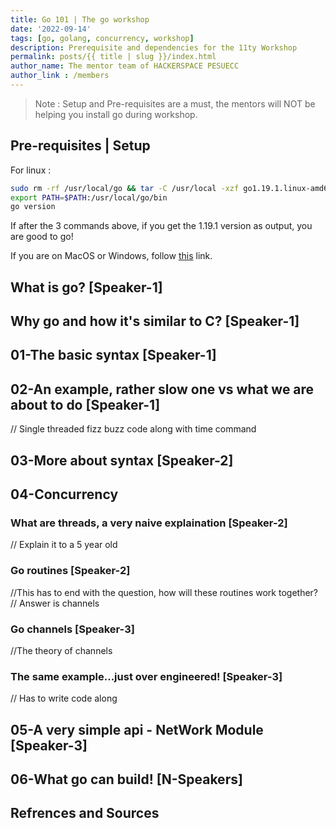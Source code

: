 ```yaml
---  
title: Go 101 | The go workshop
date: '2022-09-14'  
tags: [go, golang, concurrency, workshop]  
description: Prerequisite and dependencies for the 11ty Workshop  
permalink: posts/{{ title | slug }}/index.html
author_name: The mentor team of HACKERSPACE PESUECC
author_link : /members
---
```


> Note : Setup and Pre-requisites are a must, the mentors will NOT be helping you install go during workshop.

## Pre-requisites | Setup 

For linux :
```bash
sudo rm -rf /usr/local/go && tar -C /usr/local -xzf go1.19.1.linux-amd64.tar.gz
export PATH=$PATH:/usr/local/go/bin
go version
```
If after the 3 commands above, if you get the 1.19.1 version as output, you are good to go!

If you are on MacOS or Windows, follow [this](https://www.codecademy.com/article/setting-up-go-locally) link. 

## What is go? [Speaker-1]

## Why go and how it's similar to C? [Speaker-1]

## 01-The basic syntax  [Speaker-1]

## 02-An example, rather slow one vs what we are about to do [Speaker-1]

// Single threaded fizz buzz code along with time command

## 03-More about syntax [Speaker-2]

## 04-Concurrency

### What are threads, a very naive explaination [Speaker-2]

// Explain it to a 5 year old

### Go routines [Speaker-2]

//This has to end with the question, how will these routines work together?
// Answer is channels

### Go channels [Speaker-3]

//The theory of channels

### The same example...just over engineered! [Speaker-3]

// Has to write code along

## 05-A very simple api - NetWork Module  [Speaker-3]

## 06-What go can build! [N-Speakers]

## Refrences and Sources



